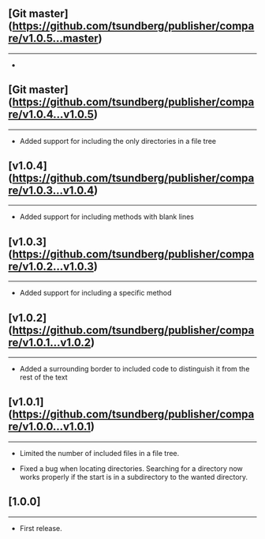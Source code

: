 ## [Git master] (https://github.com/tsundberg/publisher/compare/v1.0.5...master)
-----------------------------
*

## [Git master] (https://github.com/tsundberg/publisher/compare/v1.0.4...v1.0.5)
-----------------------------
* Added support for including the only directories in a file tree

## [v1.0.4] (https://github.com/tsundberg/publisher/compare/v1.0.3...v1.0.4)
-----------------------------
* Added support for including methods with blank lines

## [v1.0.3] (https://github.com/tsundberg/publisher/compare/v1.0.2...v1.0.3)
-----------------------------
* Added support for including a specific method

## [v1.0.2] (https://github.com/tsundberg/publisher/compare/v1.0.1...v1.0.2)
-----------------------------
* Added a surrounding border to included code to distinguish it from the rest of the text

## [v1.0.1] (https://github.com/tsundberg/publisher/compare/v1.0.0...v1.0.1)
-----------------------------
* Limited the number of included files in a file tree.

* Fixed a bug when locating directories. Searching for a directory now works properly if the start
  is in a subdirectory to the wanted directory.

## [1.0.0]
-----------------------------
* First release.